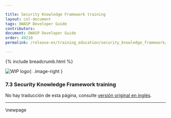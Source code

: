 ```yaml
---

title: Security Knowledge Framework training
layout: col-document
tags: OWASP Developer Guide
contributors:
document: OWASP Developer Guide
order: 49210
permalink: /release-es/training_education/security_knowledge_framework/

---
```


{% include breadcrumb.html %}

<style type="text/css">
.image-right {
  height: 180px;
  display: block;
  margin-left: auto;
  margin-right: auto;
  float: right;
}
</style>

![WIP logo](../../../assets/images/dg_wip.png "Trabajo en curso"){: .image-right }

### 7.3 Security Knowledge Framework training

No hay traducción de esta página, consulte [versión original en inglés][release0903].

----

[release0903]: https://github.com/OWASP/www-project-developer-guide/blob/main/release/09-training-education/03-skf.md

\newpage
